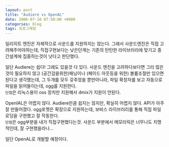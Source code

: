 ```yaml
---
layout: post
title: "Audiere vs OpenAL"
date: 2006-07-10 07:50:00 +0900
categories: blog
tags: 프로그래밍
---
```


일리히트 엔진은 자체적으로 사운드를 지원하지는 않는다. 그래서 사운드엔진은 직접 고려해주어야하는데, 직접구현보다는 낮은단계는 기존의 탄탄한 라이브러리에 맞기고 중간설계에 집중하는것이 낫다고 판단했다.

일단 Audiere는 쉽다! 그래도 있을것 다 있다. 사운드 엔진을 고려하다보다면 그리 많은것이 필요하지 않고 (공간감을위한)패닝이나 (페이드 아웃등을 위한) 볼륨조절만 있으면 된다고 생각했는데, 그 두개를 모두 갖추었을 뿐만아니라, 파일 확장자를 보고 자동으로 파일을 읽어들이는데, ogg를 지원한다. <br/>
```단점```은 리눅스용이 oss 장치만 지원해서 dmix가 지원이 안된다.

OpenlAL은 어렵지 않다. Audiere만큼 쉽지는 않지만, 확실히 어렵지 않다. API가 아주 잘 만들어졌다. ogg포멧은 확장으로 지원하는데, 보비스 라이브러리를 통해 직접 파일로딩을 구현했고 잘 작동한다. <br/>
```단점```은 ogg부분을 내가 직접구현했다는것. 사운드 부분에서 메모리릭은 너무나도 치명적인데, 잘 구현했을라나...

일단 OpenAL로 개발할 예정이다.

